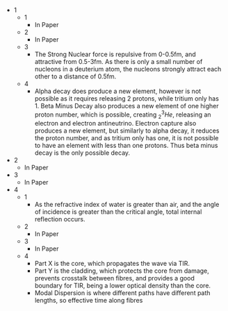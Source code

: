 - 1
	- 1
		- In Paper
	- 2
		- In Paper
	- 3
		- The Strong Nuclear force is repulsive from 0-0.5fm, and attractive from 0.5-3fm. As there is only a small number of nucleons in a deuterium atom, the nucleons strongly attract each other to a distance of 0.5fm.
	- 4
		- Alpha decay does produce a new element, however is not possible as it requires releasing 2 protons, while tritium only has 1. Beta Minus Decay also produces a new element of one higher proton number, which is possible, creating $_2^3He$, releasing an electron and electron antineutrino. Electron capture also produces a new element, but similarly to alpha decay, it reduces the proton number, and as tritium only has one, it is not possible to have an element with less than one protons. Thus beta minus decay is the only possible decay.
- 2
	- In Paper
- 3
	- In Paper
- 4
	- 1
		- As the refractive index of water is greater than air, and the angle of incidence is greater than the critical angle, total internal reflection occurs.
	- 2
		- In Paper
	- 3
		- In Paper
	- 4
		- Part X is the core, which propagates the wave via TIR.
		- Part Y is the cladding, which protects the core from damage, prevents crosstalk between fibres, and provides a good boundary for TIR, being a lower optical density than the core.
		- Modal Dispersion is where different paths have different path lengths, so effective time along fibres